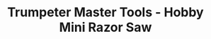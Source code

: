 ---
layout: product
title: "Trumpeter Master Tools - Hobby Mini Razor Saw"
price: "1000" 
desc: "Testerica"
img_path: "/assets/img/TRU09909.webp"
brand: "N/A"
available: true
special_offer: false
new: false
soon: true
cat: "070000"
subcat: "0N/A"
subsubcat: "0N/A"
sifra: "TRU09909"
popular: false
spec: false
---